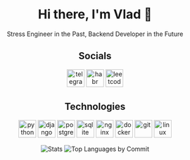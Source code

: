 <div align="center">
    <h1>Hi there, I'm Vlad 👋</h1>
	  <p>Stress Engineer in the Past, Backend Developer in the Future</p>
    <h2>Socials</h2>
    <p>	
    	  <a href="https://t.me/bvsvrvb" rel="noreferrer"><img
            src="https://raw.githubusercontent.com/gauravghongde/social-icons/9d939e1c5b7ea4a24ac39c3e4631970c0aa1b920/SVG/Color/Telegram.svg"
            alt="telegram" width="40" height="40" /></a>
        <a href="https://career.habr.com/bvsvrvb" rel="noreferrer"><img
            src="https://avatars.dzeninfra.ru/get-zen-logos/212539/pub_62447c6f72c5a877c92efdba_6244808a90bf0419a97f9525/xxh"
            alt="habr career" width="40" height="40" /></a>
        <a href="https://leetcode.com/bvsvrvb" rel="noreferrer"><img
            src="https://raw.githubusercontent.com/rahuldkjain/github-profile-readme-generator/master/src/images/icons/Social/leet-code.svg"
            alt="leetcode" width="40" height="40" /></a>
	  </p>
    <h2>Technologies</h2>
    <p>	
        <img src="https://cdn.jsdelivr.net/gh/devicons/devicon/icons/python/python-original.svg" 
            alt="python" width="40" height="40" />
      	<img src="https://cdn.jsdelivr.net/gh/devicons/devicon/icons/django/django-plain.svg" 
            alt="django" width="40" height="40" />
        <img src="https://cdn.jsdelivr.net/gh/devicons/devicon/icons/postgresql/postgresql-original.svg" 
            alt="postgresql" width="40" height="40" />
        <img src="https://cdn.jsdelivr.net/gh/devicons/devicon/icons/sqlite/sqlite-original.svg" 
            alt="sqlite" width="40" height="40" />
        <img src="https://cdn.jsdelivr.net/gh/devicons/devicon/icons/nginx/nginx-original.svg" 
            alt="nginx" width="40" height="40" />
      	<img src="https://cdn.jsdelivr.net/gh/devicons/devicon/icons/docker/docker-original.svg" 
            alt="docker" width="40" height="40" />
        <img src="https://cdn.jsdelivr.net/gh/devicons/devicon/icons/git/git-original.svg" 
            alt="git" width="40" height="40" />
        <img src="https://cdn.jsdelivr.net/gh/devicons/devicon/icons/linux/linux-original.svg" 
            alt="linux" width="40" height="40" />
	  </p>
</div>

<div align="center">
<!-- <img src="http://github-profile-summary-cards.vercel.app/api/cards/profile-details?username=bvsvrvb&theme=github_dark"
    	alt="Profile Details" style="max-width: 100%; height: auto;" /> -->
    <img src="http://github-profile-summary-cards.vercel.app/api/cards/stats?username=bvsvrvb&theme=github_dark"
        alt="Stats" style="max-width: 100%; height: auto;" />
    <img src="http://github-profile-summary-cards.vercel.app/api/cards/most-commit-language?username=bvsvrvb&theme=github_dark"
        alt="Top Languages by Commit" style="max-width: 100%; height: auto;" />
</div>
